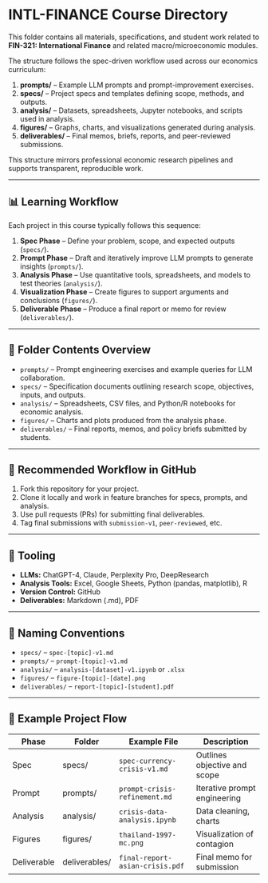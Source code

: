 # INTL-FINANCE Course Directory

This folder contains all materials, specifications, and student work related to **FIN-321: International Finance** and related macro/microeconomic modules.

The structure follows the spec-driven workflow used across our economics curriculum:

1. **prompts/** – Example LLM prompts and prompt-improvement exercises.
2. **specs/** – Project specs and templates defining scope, methods, and outputs.
3. **analysis/** – Datasets, spreadsheets, Jupyter notebooks, and scripts used in analysis.
4. **figures/** – Graphs, charts, and visualizations generated during analysis.
5. **deliverables/** – Final memos, briefs, reports, and peer-reviewed submissions.

This structure mirrors professional economic research pipelines and supports transparent, reproducible work.

---

## 📊 Learning Workflow

Each project in this course typically follows this sequence:

1. **Spec Phase** – Define your problem, scope, and expected outputs (`specs/`).
2. **Prompt Phase** – Draft and iteratively improve LLM prompts to generate insights (`prompts/`).
3. **Analysis Phase** – Use quantitative tools, spreadsheets, and models to test theories (`analysis/`).
4. **Visualization Phase** – Create figures to support arguments and conclusions (`figures/`).
5. **Deliverable Phase** – Produce a final report or memo for review (`deliverables/`).

---

## 📂 Folder Contents Overview

- `prompts/` – Prompt engineering exercises and example queries for LLM collaboration.
- `specs/` – Specification documents outlining research scope, objectives, inputs, and outputs.
- `analysis/` – Spreadsheets, CSV files, and Python/R notebooks for economic analysis.
- `figures/` – Charts and plots produced from the analysis phase.
- `deliverables/` – Final reports, memos, and policy briefs submitted by students.

---

## 📌 Recommended Workflow in GitHub

1. Fork this repository for your project.
2. Clone it locally and work in feature branches for specs, prompts, and analysis.
3. Use pull requests (PRs) for submitting final deliverables.
4. Tag final submissions with `submission-v1`, `peer-reviewed`, etc.

---

## 🧰 Tooling

- **LLMs:** ChatGPT-4, Claude, Perplexity Pro, DeepResearch  
- **Analysis Tools:** Excel, Google Sheets, Python (pandas, matplotlib), R  
- **Version Control:** GitHub  
- **Deliverables:** Markdown (.md), PDF

---

## 📎 Naming Conventions

- `specs/` – `spec-[topic]-v1.md`
- `prompts/` – `prompt-[topic]-v1.md`
- `analysis/` – `analysis-[dataset]-v1.ipynb` or `.xlsx`
- `figures/` – `figure-[topic]-[date].png`
- `deliverables/` – `report-[topic]-[student].pdf`

---

## 🧪 Example Project Flow

| Phase | Folder | Example File | Description |
|-------|--------|---------------|-------------|
| Spec | specs/ | `spec-currency-crisis-v1.md` | Outlines objective and scope |
| Prompt | prompts/ | `prompt-crisis-refinement.md` | Iterative prompt engineering |
| Analysis | analysis/ | `crisis-data-analysis.ipynb` | Data cleaning, charts |
| Figures | figures/ | `thailand-1997-mc.png` | Visualization of contagion |
| Deliverable | deliverables/ | `final-report-asian-crisis.pdf` | Final memo for submission |


